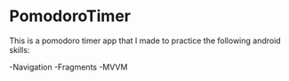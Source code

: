 # PomodoroTimer

This is a pomodoro timer app that I made to practice the following android skills:

-Navigation
-Fragments
-MVVM
